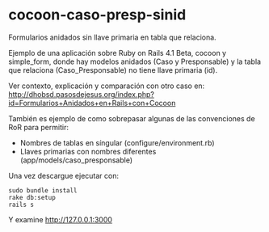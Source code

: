cocoon-caso-presp-sinid
=======================

Formularios anidados sin llave primaria en tabla que relaciona.

Ejemplo de una aplicación sobre Ruby on Rails 4.1 Beta, cocoon y simple_form, 
donde hay modelos anidados (Caso y Presponsable) y la tabla que relaciona 
(Caso_Presponsable) no tiene llave primaria (id).  

Ver contexto, explicación y comparación con otro caso en:
http://dhobsd.pasosdejesus.org/index.php?id=Formularios+Anidados+en+Rails+con+Cocoon

También es ejemplo de como sobrepasar algunas de las convenciones de RoR para
permitir:
* Nombres de tablas en síngular (configure/environment.rb)
* Llaves primarias con nombres diferentes (app/models/caso_presponsable)

Una vez descargue ejecutar con:

	sudo bundle install
	rake db:setup
	rails s

Y examine http://127.0.0.1:3000
	
